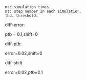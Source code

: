 ```
ns: simulation times.
nt: step number in each simulation.
thd: threshold.
```



diff-error:

ptb = 0.1,shift=0

diff-ptb:

error=0.02,shift=0

diff-shift

error=0.02,ptb=0.1
